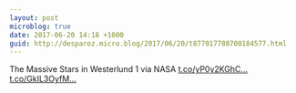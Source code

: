 ```yaml
---
layout: post
microblog: true
date: 2017-06-20 14:18 +1000
guid: http://desparoz.micro.blog/2017/06/20/t877017780700184577.html
---
```

The Massive Stars in Westerlund 1  via NASA [t.co/yP0y2KGhC...](https://t.co/yP0y2KGhCT) [t.co/GkIL3OyfM...](https://t.co/GkIL3OyfMn)
